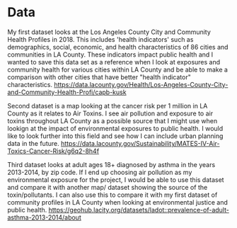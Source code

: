 
# Data

My first dataset looks at the Los Angeles County City and Community Health Profiles in 2018. This includes 'health indicators' such as demographics, social, economic, and health characteristics of 86 cities and communities in LA County. These indicators impact public health and I wanted to save this data set as a reference when I look at exposures and community health for various cities within LA County and be able to make a comparison with other cities that have better "health indicator" characteristics. https://data.lacounty.gov/Health/Los-Angeles-County-City-and-Community-Health-Profi/capb-kusk

Second dataset is a map looking at the cancer risk per 1 million in LA County as it relates to Air Toxins. I see air pollution and exposure to air toxins throughout LA County as a possible source that I might use when lookign at the impact of environmental exposures to public health. I would like to look further into this field and see how I can include urban planning data in the future. https://data.lacounty.gov/Sustainability/MATES-IV-Air-Toxics-Cancer-Risk/g6q2-8h4f

Third dataset looks at adult ages 18+ diagnosed by asthma in the years 2013-2014, by zip code. If I end up choosing air pollution as my environmental exposure for the project, I would be able to use this dataset and compare it with another map/ dataset showing the source of the toxin/pollutants. I can also use this to compare it with my first dataset of community profiles in LA County when looking at environmental justice and public health. https://geohub.lacity.org/datasets/ladot::prevalence-of-adult-asthma-2013-2014/about
